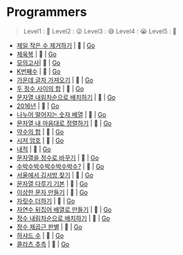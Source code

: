 # Programmers

> Level1 : 🤪
> Level2 : 😜
> Level3 : 😅
> Level4 : 😭
> Level5 : 🤯

- [제일 작은 수 제거하기](https://programmers.co.kr/learn/courses/30/lessons/12935?language=go) | 🤪 | [Go](p12935.go) 
- [체육복](https://programmers.co.kr/learn/courses/30/lessons/42862) | 🤪 | [Go](p42862.go) 
- [모의고사](https://programmers.co.kr/learn/courses/30/lessons/42840)| 🤪 | [Go](p42840.go) 
- [K번째수](https://programmers.co.kr/learn/courses/30/lessons/42748) | 🤪 | [Go](p42748.go)
- [가운데 글자 가져오기](https://programmers.co.kr/learn/courses/30/lessons/12903) | 🤪 | [Go](p12903.go)
- [두 정수 사이의 합](https://programmers.co.kr/learn/courses/30/lessons/12912) | 🤪 | [Go](p12912.go) 
- [문자열 내림차순으로 배치하기](https://programmers.co.kr/learn/courses/30/lessons/12917?language=go) | 🤪 | [Go](p12917.go) 
- [2016년](https://programmers.co.kr/learn/courses/30/lessons/12901?language=go) | 🤪 | [Go](p12901.go) 
- [나누어 떨어지는 숫자 배열](https://programmers.co.kr/learn/courses/30/lessons/12910) | 🤪 | [Go](p12910.go) 
- [문자열 내 마음대로 정렬하기](https://programmers.co.kr/learn/courses/30/lessons/12915?language=go) | 🤪 | [Go](p12915.go) 
- [약수의 합](https://programmers.co.kr/learn/courses/30/lessons/12928) | 🤪 | [Go](p12928.go) 
- [시저 암호](https://programmers.co.kr/learn/courses/30/lessons/12926) | 🤪 | [Go](p12926.go) 
- [내적](https://programmers.co.kr/learn/courses/30/lessons/70128) | 🤪 | [Go](p70128.go) 
- [문자열을 정수로 바꾸기](https://programmers.co.kr/learn/courses/30/lessons/12925) | 🤪 | [Go](p12925.go) 
- [수박수박수박수박수박수?](https://programmers.co.kr/learn/courses/30/lessons/12922) | 🤪 | [Go](p12922.go) 
- [서울에서 김서방 찾기](https://programmers.co.kr/learn/courses/30/lessons/12919) | 🤪 | [Go](p12919.go) 
- [문자열 다루기 기본](https://programmers.co.kr/learn/courses/30/lessons/12918) | 🤪 | [Go](p12918.go) 
- [이상한 문자 만들기](https://programmers.co.kr/learn/courses/30/lessons/12930) | 🤪 | [Go](p12930.go) 
- [자릿수 더하기](https://programmers.co.kr/learn/courses/30/lessons/12931) | 🤪 | [Go](p12931.go) 
- [자연수 뒤집어 배열로 만들기](https://programmers.co.kr/learn/courses/30/lessons/12932) | 🤪 | [Go](p12932.go) 
- [정수 내림차순으로 배치하기](https://programmers.co.kr/learn/courses/30/lessons/12933) | 🤪 | [Go](p12933.go) 
- [정수 제곱근 판별](https://programmers.co.kr/learn/courses/30/lessons/12934) | 🤪 | [Go](p12934.go) 
- [하샤드 수](https://programmers.co.kr/learn/courses/30/lessons/12947?language=go) | 🤪 | [Go](p12947.go) 
- [콜라츠 추측](https://programmers.co.kr/learn/courses/30/lessons/12943?language=go) | 🤪 | [Go](p12943.go) 
